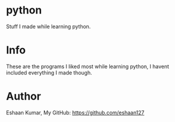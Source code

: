 # python
Stuff I made while learning python.

# Info
These are the programs I liked most while learning python, I havent included everything I made though.

# Author
Eshaan Kumar,
My GitHub: https://github.com/eshaan127
